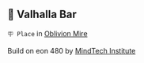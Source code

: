 ## 🥡 Valhalla Bar

`🪧 Place` in [Oblivion Mire](<https://zeithalt.github.io/r/oblivion_mire.html>)

Build on eon 480 by [MindTech Institute](<https://zeithalt.github.io/r/mindtech_institute.html>)

